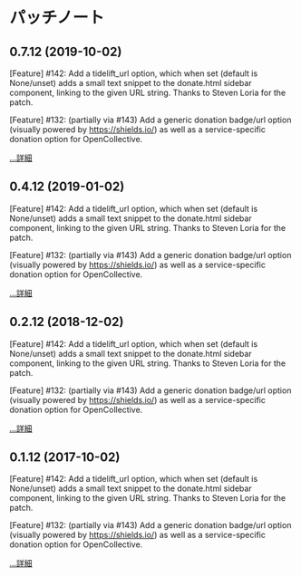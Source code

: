 # パッチノート

## 0.7.12 (2019-10-02)


[Feature] #142: Add a tidelift_url option, which when set (default is None/unset) adds a small text snippet to the donate.html sidebar component, linking to the given URL string. Thanks to Steven Loria for the patch.

[Feature] #132: (partially via #143) Add a generic donation badge/url option (visually powered by https://shields.io/) as well as a service-specific donation option for OpenCollective.

[...詳細](patch/0.7.12.md)

## 0.4.12 (2019-01-02)


[Feature] #142: Add a tidelift_url option, which when set (default is None/unset) adds a small text snippet to the donate.html sidebar component, linking to the given URL string. Thanks to Steven Loria for the patch.

[Feature] #132: (partially via #143) Add a generic donation badge/url option (visually powered by https://shields.io/) as well as a service-specific donation option for OpenCollective.

[...詳細](patch/0.7.12.md)


## 0.2.12 (2018-12-02)


[Feature] #142: Add a tidelift_url option, which when set (default is None/unset) adds a small text snippet to the donate.html sidebar component, linking to the given URL string. Thanks to Steven Loria for the patch.

[Feature] #132: (partially via #143) Add a generic donation badge/url option (visually powered by https://shields.io/) as well as a service-specific donation option for OpenCollective.

[...詳細](patch/0.7.12.md)


## 0.1.12 (2017-10-02)


[Feature] #142: Add a tidelift_url option, which when set (default is None/unset) adds a small text snippet to the donate.html sidebar component, linking to the given URL string. Thanks to Steven Loria for the patch.

[Feature] #132: (partially via #143) Add a generic donation badge/url option (visually powered by https://shields.io/) as well as a service-specific donation option for OpenCollective.

[...詳細](patch/0.7.12.md)
